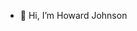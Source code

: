 - 👋 Hi, I’m Howard Johnson


<!---
HowardGJohnsonJr/HowardGJohnsonJr is a ✨ special ✨ repository because its `README.md` (this file) appears on your GitHub profile.
You can click the Preview link to take a look at your changes.
--->
